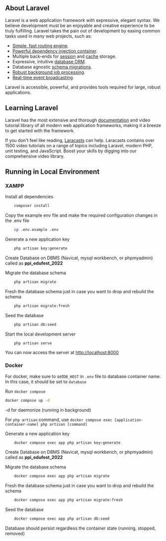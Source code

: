 ## About Laravel

Laravel is a web application framework with expressive, elegant syntax. We believe development must be an enjoyable and creative experience to be truly fulfilling. Laravel takes the pain out of development by easing common tasks used in many web projects, such as:

- [Simple, fast routing engine](https://laravel.com/docs/routing).
- [Powerful dependency injection container](https://laravel.com/docs/container).
- Multiple back-ends for [session](https://laravel.com/docs/session) and [cache](https://laravel.com/docs/cache) storage.
- Expressive, intuitive [database ORM](https://laravel.com/docs/eloquent).
- Database agnostic [schema migrations](https://laravel.com/docs/migrations).
- [Robust background job processing](https://laravel.com/docs/queues).
- [Real-time event broadcasting](https://laravel.com/docs/broadcasting).

Laravel is accessible, powerful, and provides tools required for large, robust applications.

## Learning Laravel

Laravel has the most extensive and thorough [documentation](https://laravel.com/docs) and video tutorial library of all modern web application frameworks, making it a breeze to get started with the framework.

If you don't feel like reading, [Laracasts](https://laracasts.com) can help. Laracasts contains over 1500 video tutorials on a range of topics including Laravel, modern PHP, unit testing, and JavaScript. Boost your skills by digging into our comprehensive video library.

## Running in Local Environment

### XAMPP

Install all dependencies

```bash
    composer install
```

Copy the example env file and make the required configuration changes in the .env file

```bash
    cp .env.example .env
```

Generate a new application key

```bash
    php artisan key:generate
```


Create Database on DBMS (Navicat, mysql workbench, or phpmyadmin) called as **ppi_edufest_2022**


Migrate the database schema

```bash
    php artisan migrate
```

Fresh the database schema just in case you want to drop and rebuild the schema

```bash
    php artisan migrate:fresh
```

Seed the database

```bash
    php artisan db:seed
```

Start the local development server

```bash
    php artisan serve
```

You can now access the server at <http://localhost:8000>

### Docker

For docker, make sure to set`DB_HOST` in `.env` file to database container name. In this case, it should be set to `database`

Run `docker compose`

``` bash
docker compose up -d
```

-d for daemonize (running in background)

For `php artisan` command, use `docker compose exec [application-container-name] php artisan [command]`

Generate a new application key

```bash
    docker compose exec app php artisan key:generate
```


Create Database on DBMS (Navicat, mysql workbench, or phpmyadmin) called as **ppi_edufest_2022**


Migrate the database schema

```bash
    docker compose exec app php artisan migrate
```

Fresh the database schema just in case you want to drop and rebuild the schema

```bash
    docker compose exec app php artisan migrate:fresh
```

Seed the database

```bash
    docker compose exec app php artisan db:seed
```

Database should persist regardless the container state (running, stopped, removed)
